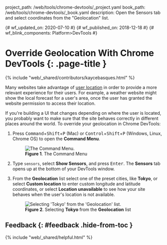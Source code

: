 project_path: /web/tools/chrome-devtools/_project.yaml
book_path: /web/tools/chrome-devtools/_book.yaml
description: Open the Sensors tab and select coordinates from the "Geolocation" list.

{# wf_updated_on: 2020-07-10 #}
{# wf_published_on: 2018-12-18 #}
{# wf_blink_components: Platform>DevTools #}

# Override Geolocation With Chrome DevTools {: .page-title }

{% include "web/_shared/contributors/kaycebasques.html" %}

Many websites take advantage of [user location](/web/fundamentals/native-hardware/user-location/)
in order to provide a more relevant experience for their users. For example, a weather website
might show the local forecast for a user's area, once the user has granted the website permission to
access their location.

If you're building a UI that changes depending on where the user is located, you probably want to
make sure that the site behaves correctly in different places around the world. To override
your geolocation in Chrome DevTools:

1. Press <kbd>Command</kbd>+<kbd>Shift</kbd>+<kbd>P</kbd> (Mac) or
   <kbd>Control</kbd>+<kbd>Shift</kbd>+<kbd>P</kbd> (Windows, Linux, Chrome OS) to open the **Command Menu**.

     <figure>
       <img src="/web/tools/chrome-devtools/images/shared/command-menu.png"
            alt="The Command Menu."/>
       <figcaption>
         <b>Figure 1</b>. The Command Menu
       </figcaption>
     </figure>

1. Type `sensors`, select **Show Sensors**, and press <kbd>Enter</kbd>.
   The **Sensors** tab opens up at the bottom of your DevTools window.
1. From the **Geolocation** list select one of the preset cities, like **Tokyo**,
   or select **Custom location** to enter custom longitude and latitude coordinates, or select
   **Location unavailable** to see how your site behaves when the user's location is not available.

     <figure>
       <img src="/web/tools/chrome-devtools/device-mode/imgs/tokyo.png"
            alt="Selecting 'Tokyo' from the 'Geolocation' list."/>
       <figcaption>
         <b>Figure 2</b>. Selecting <b>Tokyo</b> from the <b>Geolocation</b> list</b>
       </figcaption>
     </figure>

## Feedback {: #feedback .hide-from-toc }

{% include "web/_shared/helpful.html" %}
